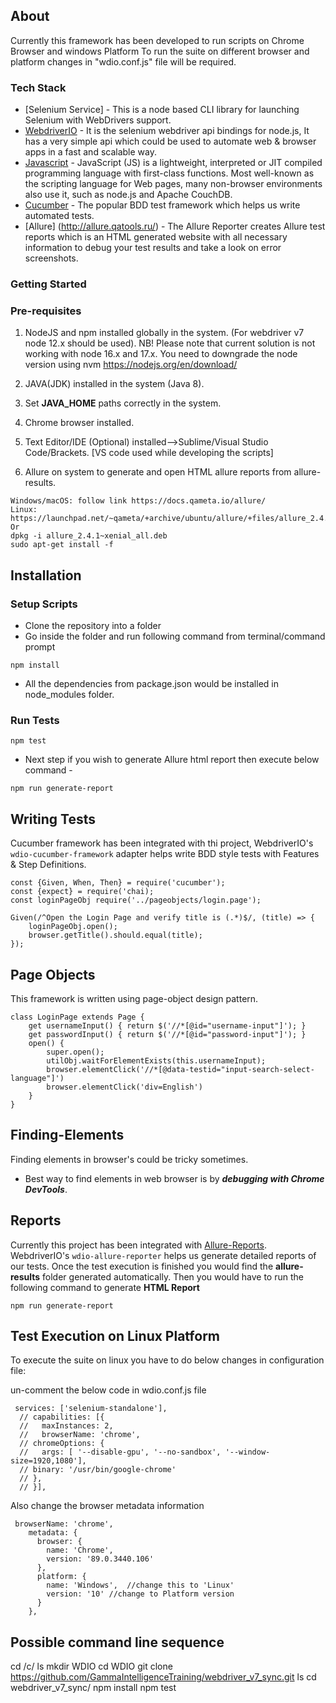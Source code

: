 ## About

Currently this framework has been developed to run scripts on Chrome Browser and windows Platform
To run the suite on different browser and platform changes in "wdio.conf.js" file will be required.

### Tech Stack

* [Selenium Service] - This is a node based CLI library for launching Selenium with WebDrivers support.
* [WebdriverIO](https://webdriver.io/) - It is the selenium webdriver api bindings for node.js, It has a very simple api which could be used to automate web & browser apps in a fast and scalable way. 
* [Javascript](https://developer.mozilla.org/bm/docs/Web/JavaScript) - JavaScript (JS) is a lightweight, interpreted or JIT compiled programming language with first-class functions. Most well-known as the scripting language for Web pages, many non-browser environments also use it, such as node.js and Apache CouchDB.
* [Cucumber](https://cucumber.io/) - The popular BDD test framework which helps us write automated tests.
* [Allure] (http://allure.qatools.ru/) - The Allure Reporter creates Allure test reports which is an HTML generated website with all necessary information to debug your test results and take a look on error screenshots.

### Getting Started

### Pre-requisites

1. NodeJS and npm installed globally in the system. (For webdriver v7 node 12.x should be used). NB! Please note that current solution is not working with node 16.x and 17.x. You need to downgrade the node version using nvm
https://nodejs.org/en/download/

2.  JAVA(JDK) installed in the system (Java 8).

3. Set **JAVA_HOME** paths correctly in the system.

4. Chrome browser installed.

5. Text Editor/IDE (Optional) installed-->Sublime/Visual Studio Code/Brackets. [VS code used while developing the scripts]

6. Allure on system to generate and open HTML allure reports from allure-results.

```
Windows/macOS: follow link https://docs.qameta.io/allure/
Linux:  https://launchpad.net/~qameta/+archive/ubuntu/allure/+files/allure_2.4.1~xenial_all.deb
Or
dpkg -i allure_2.4.1~xenial_all.deb
sudo apt-get install -f
```

## Installation

### Setup Scripts

* Clone the repository into a folder
* Go inside the folder and run following command from terminal/command prompt
```
npm install
```
* All the dependencies from package.json would be installed in node_modules folder.

### Run Tests

```
npm test
```

* Next step if you wish to generate Allure html report then execute below command -

```
npm run generate-report
```

## Writing Tests

Cucumber framework has been integrated with thi project, WebdriverIO's `wdio-cucumber-framework` adapter helps write BDD style tests with Features & Step Definitions.

```
const {Given, When, Then} = require('cucumber');
const {expect} = require('chai);
const loginPageObj require('../pageobjects/login.page');

Given(/^Open the Login Page and verify title is (.*)$/, (title) => {
    loginPageObj.open();
    browser.getTitle().should.equal(title);
});

```
## Page Objects

This framework is written using page-object design pattern.

```
class LoginPage extends Page {
    get usernameInput() { return $('//*[@id="username-input"]'); }
    get passwordInput() { return $('//*[@id="password-input"]'); }
    open() {
        super.open();
        utilObj.waitForElementExists(this.usernameInput);
        browser.elementClick('//*[@data-testid="input-search-select-language"]')
        browser.elementClick('div=English')
    }
}
```

## Finding-Elements

Finding elements in browser's could be tricky sometimes.

* Best way to find elements in web browser is by ***debugging with Chrome DevTools***.

## Reports

Currently this project has been integrated with [Allure-Reports](http://allure.qatools.ru/). WebdriverIO's `wdio-allure-reporter` helps us generate detailed reports of our tests.
Once the test execution is finished you would find the **allure-results** folder generated automatically. Then you would have to run the following command to generate **HTML Report**

```
npm run generate-report
```
## Test Execution on Linux Platform

To execute the suite on linux you have to do below changes in configuration file:

un-comment the below code in wdio.conf.js file

```
 services: ['selenium-standalone'],
  // capabilities: [{
  //   maxInstances: 2,
  //   browserName: 'chrome',
  // chromeOptions: {
  //   args: [ '--disable-gpu', '--no-sandbox', '--window-size=1920,1080'],
  // binary: '/usr/bin/google-chrome'
  // },
  // }],
```

Also change the browser metadata information

```
 browserName: 'chrome',
    metadata: {
      browser: {
        name: 'Chrome',
        version: '89.0.3440.106'
      },
      platform: {
        name: 'Windows',  //change this to 'Linux'
        version: '10' //change to Platform version
      }
    },
```

## Possible command line sequence

cd /c/
ls
mkdir WDIO
cd WDIO
git clone https://github.com/GammaIntelligenceTraining/webdriver_v7_sync.git
ls
cd webdriver_v7_sync/
npm install
npm test


